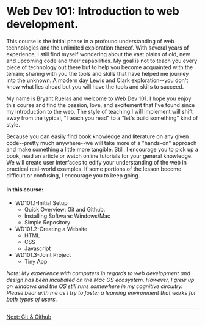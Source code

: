# Web Dev 101: Introduction to web development.
This course is the initial phase in a profound understanding of web
technologies and the unlimited exploration thereof. With several years
of experience, I still find myself wondering about the vast plains of
old, new and upcoming code and their capabilities. My goal is not to teach
you every piece of technology out there but to help you become acquainted 
with the terrain; sharing with you the tools and skills that have helped 
me journey into the unknown. A modern day Lewis and Clark exploration--you don't know 
what lies ahead but you will have the tools and skills to succeed.

My name is Bryant Ruelas and welcome to Web Dev 101. I hope you enjoy this
course and find the passion, love, and excitement that I've found since 
my introduction to the web. The style of teaching I will implement will shift 
away from the typical, "I teach you read" to a "let's build something" kind of style. 

Because you can easily find book knowledge and literature on any given 
code--pretty much anywhere--we will take more of a "hands-on" approach 
and make something a little more tangible. Still, I encourage you to pick 
up a book, read an article or watch online tutorials for your general knowledge.
We will create user interfaces to edify your understanding of the web 
in practical real-world examples. If some portions of the lesson become difficult 
or confusing, I encourage you to keep going. 

#### In this course:

- WD101.1-Initial Setup
  - Quick Overview: Git and Github.
  - Installing Software: Windows/Mac
  - Simple Repository
- WD101.2-Creating a Website
  - HTML
  - CSS
  - Javascript
- WD101.3-Joint Project
  - Tiny App

*Note: My experience with computers in regards to web development and design
has been incubated on the Mac OS ecosystem. However, I grew up on windows
and the OS still runs somewhere in my cognitive circuitry. Please bear with me as I
try to foster a learning environment that works for both types of users.*


---

[Next: Git & Github](./WD101.1-InitialSetup/Git&Github.md)

